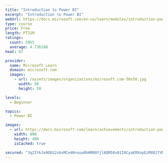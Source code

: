 ```yaml
---
title: "Introduction to Power BI"
excerpt: "Introduction to Power BI"
webUrl: https://docs.microsoft.com/en-us/learn/modules/introduction-power-bi/
type: course
price: Free
length: PT31M
ratings:
  count: 5955
  average: 4.736188
heat: 67

provider:
  name: Microsoft Learn
  domain: microsoft.com
  images:
    - url: /assets/images/organizations/microsoft.com-50x50.jpg
      width: 50
      height: 50

levels:
  - Beginner

topics:
  - Power BI

images:
  - url: https://docs.microsoft.com/learn/achievements/introduction-power-bi-social.png
    width: 800
    height: 400
    isCached: true

secured: "3qIIYkJa9OEG2s6vMCe4N+auw0kHM08Yjl8QM50v81I0CyaEMXopEzMXBJ7VMxfdgOhcb6xFaDSkrDgoonVwEoQowsOGnNLApHbmkqEA/X9zztjZ32yJVrJeeW8G8YrPzxY6tP+vwJvBaRIsPyHTA6ZdveMi2+4j6DTTPb7Gx1JTbTKzz+JsdAnLGmwBjdmLemAR2M8Prf162BZbOqThmt2rntT8GmbkF3kNziKkQaMX0rE47thYJcD1wCNzXPYLIEc7yfsYor30Gl4JL2L4cxrLim/dywycNNbnWTmfEZOo1YkkFeiqEyD8tPqEzEKTjo+GJagFzuNeh9wh5qgvDbnMqBaIWMm8nhXrUrx0ItdBPqcQYrkbz5rFPpDBAwTvYiteODronbHFkhxjDQ6sW5wVGfs0ojLHin7YLE9trXo=;OZRXn82S+7cVejgyuXSZww=="
---
```


